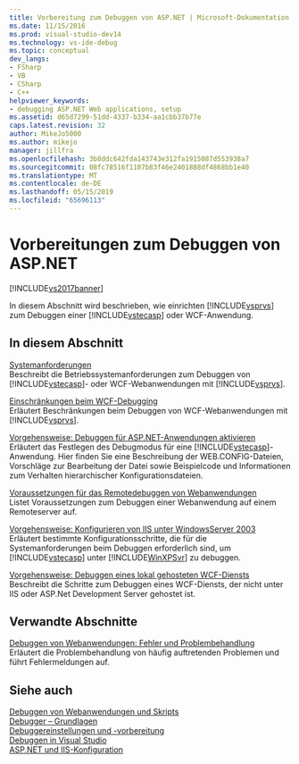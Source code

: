```yaml
---
title: Vorbereitung zum Debuggen von ASP.NET | Microsoft-Dokumentation
ms.date: 11/15/2016
ms.prod: visual-studio-dev14
ms.technology: vs-ide-debug
ms.topic: conceptual
dev_langs:
- FSharp
- VB
- CSharp
- C++
helpviewer_keywords:
- debugging ASP.NET Web applications, setup
ms.assetid: d65d7299-51dd-4337-b334-aa1cbb37b77e
caps.latest.revision: 32
author: MikeJo5000
ms.author: mikejo
manager: jillfra
ms.openlocfilehash: 3b8ddc642fda143743e312fa1915087d553938a7
ms.sourcegitcommit: 08fc78516f1107b83f46e2401888df4868bb1e40
ms.translationtype: MT
ms.contentlocale: de-DE
ms.lasthandoff: 05/15/2019
ms.locfileid: "65696113"
---
```

# <a name="preparing-to-debug-aspnet"></a>Vorbereitungen zum Debuggen von ASP.NET
[!INCLUDE[vs2017banner](../includes/vs2017banner.md)]

In diesem Abschnitt wird beschrieben, wie einrichten [!INCLUDE[vsprvs](../includes/vsprvs-md.md)] zum Debuggen einer [!INCLUDE[vstecasp](../includes/vstecasp-md.md)] oder WCF-Anwendung.  
  
## <a name="in-this-section"></a>In diesem Abschnitt  
 [Systemanforderungen](../debugger/aspnet-debugging-system-requirements.md)  
 Beschreibt die Betriebssystemanforderungen zum Debuggen von [!INCLUDE[vstecasp](../includes/vstecasp-md.md)]- oder WCF-Webanwendungen mit [!INCLUDE[vsprvs](../includes/vsprvs-md.md)].  
  
 [Einschränkungen beim WCF-Debugging](../debugger/limitations-on-wcf-debugging.md)  
 Erläutert Beschränkungen beim Debuggen von WCF-Webanwendungen mit [!INCLUDE[vsprvs](../includes/vsprvs-md.md)].  
  
 [Vorgehensweise: Debuggen für ASP.NET-Anwendungen aktivieren](../debugger/how-to-enable-debugging-for-aspnet-applications.md)  
 Erläutert das Festlegen des Debugmodus für eine [!INCLUDE[vstecasp](../includes/vstecasp-md.md)]-Anwendung. Hier finden Sie eine Beschreibung der WEB.CONFIG-Dateien, Vorschläge zur Bearbeitung der Datei sowie Beispielcode und Informationen zum Verhalten hierarchischer Konfigurationsdateien.  
  
 [Voraussetzungen für das Remotedebuggen von Webanwendungen](../debugger/prerequistes-for-remote-debugging-web-applications.md)  
 Listet Voraussetzungen zum Debuggen einer Webanwendung auf einem Remoteserver auf.  
  
 [Vorgehensweise: Konfigurieren von IIS unter WindowsServer 2003](https://msdn.microsoft.com/23d557c5-ffcb-4fb2-be7c-5901d5f72ea1)  
 Erläutert bestimmte Konfigurationsschritte, die für die Systemanforderungen beim Debuggen erforderlich sind, um [!INCLUDE[vstecasp](../includes/vstecasp-md.md)] unter [!INCLUDE[WinXPSvr](../includes/winxpsvr-md.md)] zu debuggen.  
  
 [Vorgehensweise: Debuggen eines lokal gehosteten WCF-Diensts](../debugger/how-to-debug-a-self-hosted-wcf-service.md)  
 Beschreibt die Schritte zum Debuggen eines WCF-Diensts, der nicht unter IIS oder ASP.Net Development Server gehostet ist.  
  
## <a name="related-sections"></a>Verwandte Abschnitte  
 [Debuggen von Webanwendungen: Fehler und Problembehandlung](../debugger/debugging-web-applications-errors-and-troubleshooting.md)  
 Erläutert die Problembehandlung von häufig auftretenden Problemen und führt Fehlermeldungen auf.  
  
## <a name="see-also"></a>Siehe auch  
 [Debuggen von Webanwendungen und Skripts](../debugger/debugging-web-applications-and-script.md)   
 [Debugger – Grundlagen](../debugger/debugger-basics.md)   
 [Debuggereinstellungen und -vorbereitung](../debugger/debugger-settings-and-preparation.md)   
 [Debuggen in Visual Studio](../debugger/debugging-in-visual-studio.md)   
 [ASP.NET und IIS-Konfiguration](https://msdn.microsoft.com/library/47ebf3b5-98de-4d31-a335-57e2ccd974b8)
